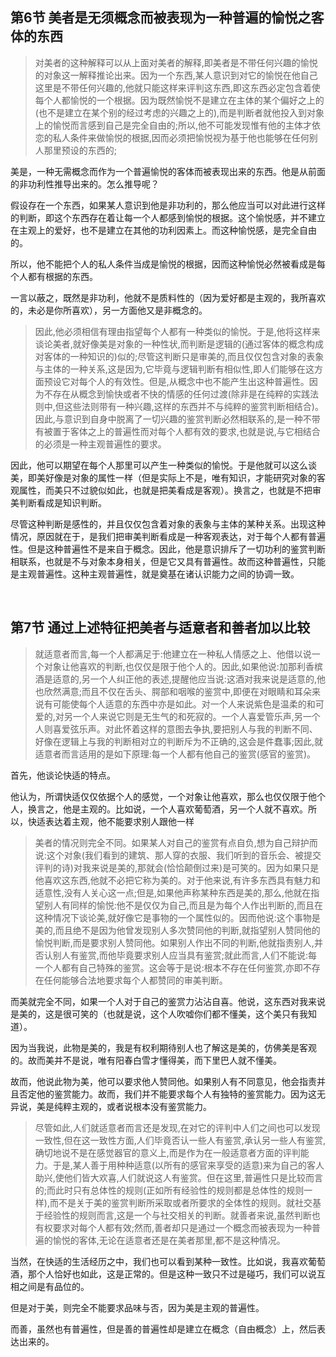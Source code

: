 <h2><b>第6节 美者是无须概念而被表现为一种普遍的愉悦之客体的东西</b></h2><blockquote>对美者的这种解释可以从上面对美者的解释,即美者是不带任何兴趣的愉悦的对象这一解释推论出来。因为一个东西,某人意识到对它的愉悦在他自己这里是不带任何兴趣的,他就只能这样来评判这东西,即这东西必定包含着使每个人都愉悦的一个根据。因为既然愉悦不是建立在主体的某个偏好之上的(也不是建立在某个别的经过考虑的兴趣之上的),而是判断者就他投入到对象上的愉悦而言感到自己是完全自由的;所以,他不可能发现惟有他的主体才依恋的私人条件来做愉悦的根据,因而必须把愉悦视为基于他也能够在任何别人那里预设的东西的;</blockquote><p>美是，一种无需概念而作为一个普遍愉悦的客体而被表现出来的东西。他是从前面的非功利性推导出来的。怎么推导呢？</p><p>假设存在一个东西，如果某人意识到他是非功利的，那么他应当可以对此进行这样的判断，即这个东西存在着让每一个人都感到愉悦的根据。这个愉悦感，并不建立在主观上的爱好，也不是建立在其他的功利因素上。而这种愉悦感，是完全自由的。</p><p>所以，他不能把个人的私人条件当成是愉悦的根据，因而这种愉悦必然被看成是每个人都有根据的东西。</p><p>一言以蔽之，既然是非功利，他就不是质料性的（因为爱好都是主观的，我所喜欢的，未必是你所喜欢），另一方面他又是非概念的。</p><blockquote>因此,他必须相信有理由指望每个人都有一种类似的愉悦。于是,他将这样来谈论美者,就好像美是对象的一种性状,而判断是逻辑的(通过客体的概念构成对客体的一种知识的)似的;尽管这判断只是审美的,而且仅仅包含对象的表象与主体的一种关系,这是因为,它毕竟与逻辑判断有相似性,即人们能够在这方面预设它对每个人的有效性。但是,从概念中也不能产生出这种普遍性。因为不存在从概念到愉快或者不快的情感的任何过渡(除非是在纯粹的实践法则中,但这些法则带有一种兴趣,这样的东西并不与纯粹的鉴赏判断相结合)。因此,与意识到自身中脱离了一切兴趣的鉴赏判断必然相联系的,是一种不带有被置于客体之上的普遍性而对每个人都有效的要求,也就是说,与它相结合的必须是一种主观普遍性的要求。</blockquote><p>因此，他可以期望在每个人那里可以产生一种类似的愉悦。于是他就可以这么谈美，即美好像是对象的属性一样（但是实际上不是，唯有知识，才能研究对象的客观属性，而美只不过貌似如此，也就是把美看成是客观）。换言之，也就是不把审美判断看成是知识判断。</p><p>尽管这种判断是感性的，并且仅仅包含着对象的表象与主体的某种关系。出现这种情况，原因就在于，是我们把审美判断看成是一种客观表达，对于每个人都有普遍性。但是这种普遍性不是来自于概念。因此，他是意识排斥了一切功利的鉴赏判断相联系，也就是不与对象本身相关，但是它又具有普遍性。故而这种普遍性，只能是主观普遍性。这种主观普遍性，就是奠基在诸认识能力之间的协调一致。</p><p><br></p><h2>第7节 通过上述特征把美者与适意者和善者加以比较</h2><blockquote>就适意者而言,每一个人都满足于:他建立在一种私人情感之上、他借以说一个对象让他喜欢的判断,也仅仅是限于他个人的。因此,如果他说:加那利香槟酒是适意的,另一个人纠正他的表述,提醒他应当说:这酒对我来说是适意的,他也欣然满意;而且不仅在舌头、腭部和咽喉的鉴赏中,即便在对眼睛和耳朵来说有可能使每个人适意的东西中亦是如此。对一个人来说紫色是温柔的和可爱的,对另一个人来说它则是无生气的和死寂的。一个人喜爱管乐声,另一个人则喜爱弦乐声。对此怀着这样的意图去争执,要把别人与我的判断不同、好像在逻辑上与我的判断相对立的判断斥为不正确的,这会是件蠢事;因此,就适意者而言适用的是如下原理:每一个人都有他自己的鉴赏(感官的鉴赏)。</blockquote><p>首先，他谈论快适的特点。</p><p>他认为，所谓快适仅仅依据个人的感觉，一个对象让他喜欢，那么也仅仅限于他个人，换言之，他是主观的。比如说，一个人喜欢葡萄酒，另一个人就不喜欢。所以，快适表达着主观，他不能要求别人跟他一样</p><blockquote>美者的情况则完全不同。如果某人对自己的鉴赏有点自负,想为自己辩护而说:这个对象(我们看到的建筑、那人穿的衣服、我们听到的音乐会、被提交评判的诗)对我来说是美的,那就会(恰恰颠倒过来)是可笑的。因为如果只是他喜欢这东西,他就不必把它称为美的。对于他来说,有许多东西具有魅力和适意性,没有人关心这一点;但是,如果他声称某种东西是美的,那么,他就在指望别人有同样的愉悦:他不是仅仅为自己,而且是为每个人作出判断的,而且在这种情况下谈论美,就好像它是事物的一个属性似的。因而他说:这个事物是美的,而且绝不是因为他曾发现别人多次赞同他的判断,就指望别人赞同他的愉悦判断,而是要求别人赞同他。如果别人作出不同的判断,他就指责别人,并否认别人有鉴赏,而他毕竟要求别人应当具有鉴赏;就此而言,人们不能说:每一个人都有自己特殊的鉴赏。这会等于是说:根本不存在任何鉴赏,亦即不存在任何能够合法地要求每个人都赞同的审美判断。</blockquote><p>而美就完全不同，如果一个人对于自己的鉴赏力沾沾自喜。他说，这东西对我来说是美的，这是很可笑的（也就是说，这个人吹嘘你们都不懂美，这个美只有我知道）。</p><p>因为当我说，此物是美的，我是有权利期待别人也了解这是美的，仿佛美是客观的。故而美并不是说，唯有阳春白雪才懂得美，而下里巴人就不懂美。</p><p>故而，他说此物为美，他可以要求他人赞同他。如果别人有不同意见，他会指责并且否定他的鉴赏能力。故而，我们并不能要求每个人有独特的鉴赏能力。因为这无异说，美是纯粹主观的，或者说根本没有鉴赏能力。</p><blockquote>尽管如此,人们就适意者而言还是发现,在对它的评判中人们之间也可以发现一致性,但在这一致性方面,人们毕竟否认一些人有鉴赏,承认另一些人有鉴赏,确切地说不是在感觉器官的意义上,而是作为在一般适意者方面的评判能力。于是,某人善于用种种适意(以所有的感官来享受的适意)来为自己的客人助兴,使他们皆大欢喜,人们就说这人有鉴赏。但在这里,普遍性只是比较而言的;而此时只有总体性的规则(正如所有经验性的规则都是总体性的规则一样),而不是关于美的鉴赏判断所采取或者所要求的全体性的规则。就社交基于经验性的规则而言,这是一个与社交相关的判断。就善者来说,虽然判断也有权要求对每个人都有效;然而,善者却只是通过一个概念而被表现为一种普遍的愉悦的客体,无论在适意者还是在美者那里,都不是这种情况。</blockquote><p>当然，在快适的生活经历之中，我们也可以看到某种一致性。比如说，我喜欢葡萄酒，那个人恰好也如此，这是正常的。但是这种一致只不过是碰巧，我们可以说互相之间是有品位的。</p><p>但是对于美，则完全不能要求品味与否，因为美是主观的普遍性。</p><p>而善，虽然也有普遍性，但是善的普遍性却是建立在概念（自由概念）上，然后表达出来的。</p>